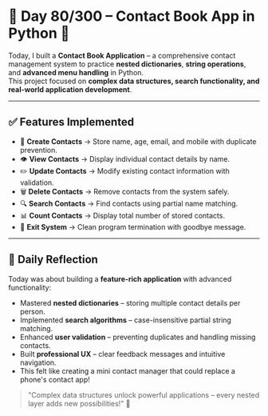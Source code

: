 # 🐍 Day 80/300 – Contact Book App in Python 📱  

Today, I built a **Contact Book Application** – a comprehensive contact management system to practice **nested dictionaries**, **string operations**, and **advanced menu handling** in Python.  
This project focused on **complex data structures, search functionality, and real-world application development**.  

---

## ✅ Features Implemented  

- 👤 **Create Contacts** → Store name, age, email, and mobile with duplicate prevention.  
- 👁️ **View Contacts** → Display individual contact details by name.  
- ✏️ **Update Contacts** → Modify existing contact information with validation.  
- 🗑️ **Delete Contacts** → Remove contacts from the system safely.  
- 🔍 **Search Contacts** → Find contacts using partial name matching.  
- 📊 **Count Contacts** → Display total number of stored contacts.  
- 🚪 **Exit System** → Clean program termination with goodbye message.  

---

## 💭 Daily Reflection  

Today was about building a **feature-rich application** with advanced functionality:  
- Mastered **nested dictionaries** – storing multiple contact details per person.  
- Implemented **search algorithms** – case-insensitive partial string matching.  
- Enhanced **user validation** – preventing duplicates and handling missing contacts.  
- Built **professional UX** – clear feedback messages and intuitive navigation.  
- This felt like creating a mini contact manager that could replace a phone's contact app!  

> "Complex data structures unlock powerful applications – every nested layer adds new possibilities!" 🚀